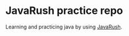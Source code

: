 # JavaRush practice repo
Learning and practicing java by using [JavaRush].

[JavaRush]:https://javarush.ru/?jr_ref=2646940
